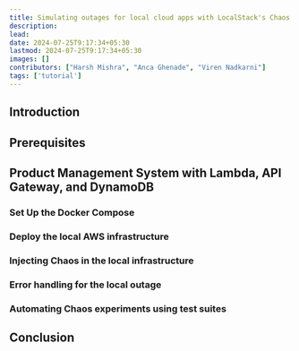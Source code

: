 ```yaml
---
title: Simulating outages for local cloud apps with LocalStack's Chaos API
description:  
lead:  
date: 2024-07-25T9:17:34+05:30
lastmod: 2024-07-25T9:17:34+05:30
images: []
contributors: ["Harsh Mishra", "Anca Ghenade", "Viren Nadkarni"]
tags: ['tutorial']
---
```


## Introduction

## Prerequisites

## Product Management System with Lambda, API Gateway, and DynamoDB

### Set Up the Docker Compose

### Deploy the local AWS infrastructure

### Injecting Chaos in the local infrastructure

### Error handling for the local outage

### Automating Chaos experiments using test suites

## Conclusion
